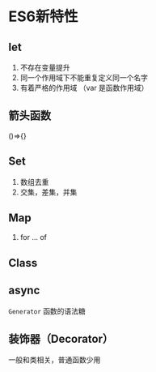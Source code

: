 # ES6新特性

## let

1. 不存在变量提升
2. 同一个作用域下不能重复定义同一个名字
3. 有着严格的作用域 （var 是函数作用域）

## 箭头函数

()=>{}

## Set

1. 数组去重
2. 交集，差集，并集

## Map

1. for ...  of



## Class 





## async

`Generator` 函数的语法糖



## 装饰器（Decorator）

一般和类相关，普通函数少用

